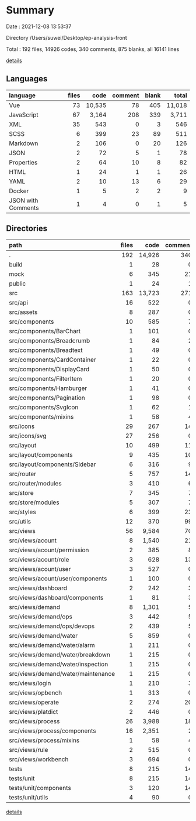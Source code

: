 # Summary

Date : 2021-12-08 13:53:37

Directory /Users/suwei/Desktop/ep-analysis-front

Total : 192 files,  14926 codes, 340 comments, 875 blanks, all 16141 lines

[details](details.md)

## Languages
| language | files | code | comment | blank | total |
| :--- | ---: | ---: | ---: | ---: | ---: |
| Vue | 73 | 10,535 | 78 | 405 | 11,018 |
| JavaScript | 67 | 3,164 | 208 | 339 | 3,711 |
| XML | 35 | 543 | 0 | 3 | 546 |
| SCSS | 6 | 399 | 23 | 89 | 511 |
| Markdown | 2 | 106 | 0 | 20 | 126 |
| JSON | 2 | 72 | 5 | 1 | 78 |
| Properties | 2 | 64 | 10 | 8 | 82 |
| HTML | 1 | 24 | 1 | 1 | 26 |
| YAML | 2 | 10 | 13 | 6 | 29 |
| Docker | 1 | 5 | 2 | 2 | 9 |
| JSON with Comments | 1 | 4 | 0 | 1 | 5 |

## Directories
| path | files | code | comment | blank | total |
| :--- | ---: | ---: | ---: | ---: | ---: |
| . | 192 | 14,926 | 340 | 875 | 16,141 |
| build | 1 | 28 | 0 | 8 | 36 |
| mock | 6 | 345 | 21 | 47 | 413 |
| public | 1 | 24 | 1 | 1 | 26 |
| src | 163 | 13,723 | 271 | 755 | 14,749 |
| src/api | 16 | 522 | 0 | 90 | 612 |
| src/assets | 8 | 287 | 0 | 1 | 288 |
| src/components | 10 | 585 | 7 | 42 | 634 |
| src/components/BarChart | 1 | 101 | 0 | 5 | 106 |
| src/components/Breadcrumb | 1 | 84 | 2 | 7 | 93 |
| src/components/Breadtext | 1 | 49 | 0 | 3 | 52 |
| src/components/CardContainer | 1 | 22 | 0 | 3 | 25 |
| src/components/DisplayCard | 1 | 50 | 0 | 3 | 53 |
| src/components/FilterItem | 1 | 20 | 0 | 3 | 23 |
| src/components/Hamburger | 1 | 41 | 0 | 4 | 45 |
| src/components/Pagination | 1 | 98 | 0 | 4 | 102 |
| src/components/SvgIcon | 1 | 62 | 1 | 5 | 68 |
| src/components/mixins | 1 | 58 | 4 | 5 | 67 |
| src/icons | 29 | 267 | 14 | 10 | 291 |
| src/icons/svg | 27 | 256 | 0 | 2 | 258 |
| src/layout | 10 | 499 | 11 | 41 | 551 |
| src/layout/components | 9 | 435 | 10 | 34 | 479 |
| src/layout/components/Sidebar | 6 | 316 | 9 | 27 | 352 |
| src/router | 5 | 757 | 14 | 17 | 788 |
| src/router/modules | 3 | 410 | 6 | 7 | 423 |
| src/store | 7 | 345 | 7 | 50 | 402 |
| src/store/modules | 5 | 307 | 7 | 45 | 359 |
| src/styles | 6 | 399 | 23 | 89 | 511 |
| src/utils | 12 | 370 | 99 | 58 | 527 |
| src/views | 56 | 9,584 | 70 | 332 | 9,986 |
| src/views/acount | 8 | 1,540 | 21 | 59 | 1,620 |
| src/views/acount/permission | 2 | 385 | 8 | 13 | 406 |
| src/views/acount/role | 3 | 628 | 13 | 20 | 661 |
| src/views/acount/user | 3 | 527 | 0 | 26 | 553 |
| src/views/acount/user/components | 1 | 100 | 0 | 9 | 109 |
| src/views/dashboard | 2 | 242 | 3 | 10 | 255 |
| src/views/dashboard/components | 1 | 81 | 3 | 4 | 88 |
| src/views/demand | 8 | 1,301 | 5 | 49 | 1,355 |
| src/views/demand/ops | 3 | 442 | 5 | 13 | 460 |
| src/views/demand/ops/devops | 2 | 439 | 5 | 12 | 456 |
| src/views/demand/water | 5 | 859 | 0 | 36 | 895 |
| src/views/demand/water/alarm | 1 | 211 | 0 | 9 | 220 |
| src/views/demand/water/breakdown | 1 | 215 | 0 | 8 | 223 |
| src/views/demand/water/inspection | 1 | 215 | 0 | 9 | 224 |
| src/views/demand/water/maintenance | 1 | 215 | 0 | 9 | 224 |
| src/views/login | 1 | 210 | 3 | 25 | 238 |
| src/views/opbench | 1 | 313 | 0 | 8 | 321 |
| src/views/operate | 2 | 274 | 20 | 12 | 306 |
| src/views/platdict | 2 | 446 | 0 | 12 | 458 |
| src/views/process | 26 | 3,988 | 18 | 121 | 4,127 |
| src/views/process/components | 16 | 2,351 | 2 | 68 | 2,421 |
| src/views/process/mixins | 1 | 58 | 4 | 5 | 67 |
| src/views/rule | 2 | 515 | 0 | 13 | 528 |
| src/views/workbench | 3 | 694 | 0 | 20 | 714 |
| tests | 8 | 215 | 14 | 18 | 247 |
| tests/unit | 8 | 215 | 14 | 18 | 247 |
| tests/unit/components | 3 | 120 | 14 | 7 | 141 |
| tests/unit/utils | 4 | 90 | 0 | 10 | 100 |

[details](details.md)